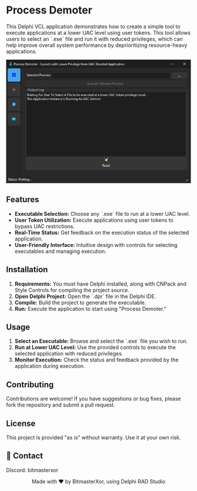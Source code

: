<h1>Process Demoter</h1>

<p>This Delphi VCL application demonstrates how to create a simple tool to execute applications at a lower UAC level using user tokens. This tool allows users to select an `.exe` file and run it with reduced privileges, which can help improve overall system performance by deprioritizing resource-heavy applications.</p>

<!-- Replace 'Preview.png' with the path to your actual image file -->
<p align="center">
  <img src="Preview.png" alt="Screenshot of Process Demoter" style="max-width:100%; height:auto;">
</p>

<h2>Features</h2>
<ul>
  <li><strong>Executable Selection:</strong> Choose any `.exe` file to run at a lower UAC level.</li>
  <li><strong>User Token Utilization:</strong> Execute applications using user tokens to bypass UAC restrictions.</li>
  <li><strong>Real-Time Status:</strong> Get feedback on the execution status of the selected application.</li>
  <li><strong>User-Friendly Interface:</strong> Intuitive design with controls for selecting executables and managing execution.</li>
</ul>

<h2>Installation</h2>
<ol>
  <li><strong>Requirements:</strong> You must have Delphi installed, along with CNPack and Style Controls for compiling the project source.</li>
  <li><strong>Open Delphi Project:</strong> Open the `.dpr` file in the Delphi IDE.</li>
  <li><strong>Compile:</strong> Build the project to generate the executable.</li>
  <li><strong>Run:</strong> Execute the application to start using "Process Demoter."</li>
</ol>

<h2>Usage</h2>
<ol>
  <li><strong>Select an Executable:</strong> Browse and select the `.exe` file you wish to run.</li>
  <li><strong>Run at Lower UAC Level:</strong> Use the provided controls to execute the selected application with reduced privileges.</li>
  <li><strong>Monitor Execution:</strong> Check the status and feedback provided by the application during execution.</li>
</ol>

<h2>Contributing</h2>
<p>Contributions are welcome! If you have suggestions or bug fixes, please fork the repository and submit a pull request.</p>

<h2>License</h2>
<p>This project is provided "as is" without warranty. Use it at your own risk.</p>

## 📧 Contact

Discord: bitmasterxor

<p align="center">Made with ❤️ by BitmasterXor, using Delphi RAD Studio</p>
